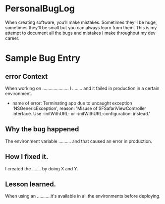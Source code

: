 # PersonalBugLog
When creating software, you’ll make mistakes. Sometimes they’ll be huge, sometimes they’ll be small but you can always learn from them. This is my attempt to document all the bugs and mistakes I make throughout my dev career. 


# Sample Bug Entry 
## error Context
When working on .....................
I ........  and it failed in production in a certain environment.

- name of error: Terminating app due to uncaught exception 'NSGenericException', reason: 'Misuse of SFSafariViewController interface. Use -initWithURL: or -initWithURL:configuration: instead.'


## Why the bug happened
The environment variable .......... and that caused
an error in production.

## How I fixed it.
I created the ....... by doing  X and Y.

## Lesson learned.
When using an ...........it's available in all the environments
before deploying.
